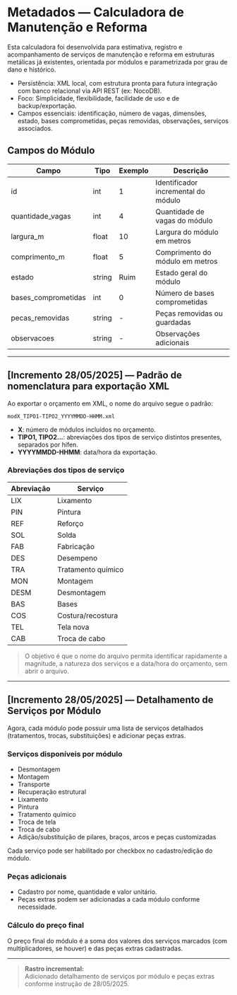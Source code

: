 # Metadados — Calculadora de Manutenção e Reforma

Esta calculadora foi desenvolvida para estimativa, registro e acompanhamento de serviços de manutenção e reforma em estruturas metálicas já existentes, orientada por módulos e parametrizada por grau de dano e histórico.

- Persistência: XML local, com estrutura pronta para futura integração com banco relacional via API REST (ex: NocoDB).
- Foco: Simplicidade, flexibilidade, facilidade de uso e de backup/exportação.
- Campos essenciais: identificação, número de vagas, dimensões, estado, bases comprometidas, peças removidas, observações, serviços associados.

<!--
  Incremento: Atualizado para refletir os campos e estrutura do index.html (28/05/2025).
  Referência: index.html, exportarXML/importarXML.
-->

## Campos do Módulo

| Campo                | Tipo    | Exemplo | Descrição                                      |
|----------------------|---------|---------|------------------------------------------------|
| id                   | int     | 1       | Identificador incremental do módulo             |
| quantidade_vagas     | int     | 4       | Quantidade de vagas do módulo                   |
| largura_m            | float   | 10      | Largura do módulo em metros                     |
| comprimento_m        | float   | 5       | Comprimento do módulo em metros                 |
| estado               | string  | Ruim    | Estado geral do módulo                          |
| bases_comprometidas  | int     | 0       | Número de bases comprometidas                   |
| pecas_removidas      | string  | -       | Peças removidas ou guardadas                    |
| observacoes          | string  | -       | Observações adicionais                          |

---

## [Incremento 28/05/2025] — Padrão de nomenclatura para exportação XML

Ao exportar o orçamento em XML, o nome do arquivo segue o padrão:

```
modX_TIPO1-TIPO2_YYYYMMDD-HHMM.xml
```

- **X**: número de módulos incluídos no orçamento.
- **TIPO1, TIPO2...**: abreviações dos tipos de serviço distintos presentes, separados por hífen.
- **YYYYMMDD-HHMM**: data/hora da exportação.

### Abreviações dos tipos de serviço

| Abreviação | Serviço               |
|------------|----------------------|
| LIX        | Lixamento            |
| PIN        | Pintura              |
| REF        | Reforço              |
| SOL        | Solda                |
| FAB        | Fabricação           |
| DES        | Desempeno            |
| TRA        | Tratamento químico   |
| MON        | Montagem             |
| DESM       | Desmontagem          |
| BAS        | Bases                |
| COS        | Costura/recostura    |
| TEL        | Tela nova            |
| CAB        | Troca de cabo        |

> O objetivo é que o nome do arquivo permita identificar rapidamente a magnitude, a natureza dos serviços e a data/hora do orçamento, sem abrir o arquivo.

---

## [Incremento 28/05/2025] — Detalhamento de Serviços por Módulo

Agora, cada módulo pode possuir uma lista de serviços detalhados (tratamentos, trocas, substituições) e adicionar peças extras.

### Serviços disponíveis por módulo

- Desmontagem
- Montagem
- Transporte
- Recuperação estrutural
- Lixamento
- Pintura
- Tratamento químico
- Troca de tela
- Troca de cabo
- Adição/substituição de pilares, braços, arcos e peças customizadas

Cada serviço pode ser habilitado por checkbox no cadastro/edição do módulo.

### Peças adicionais

- Cadastro por nome, quantidade e valor unitário.
- Peças extras podem ser adicionadas a cada módulo conforme necessidade.

### Cálculo do preço final

O preço final do módulo é a soma dos valores dos serviços marcados (com multiplicadores, se houver) e das peças extras cadastradas.

---

> **Rastro incremental:**  
> Adicionado detalhamento de serviços por módulo e peças extras conforme instrução de 28/05/2025.
